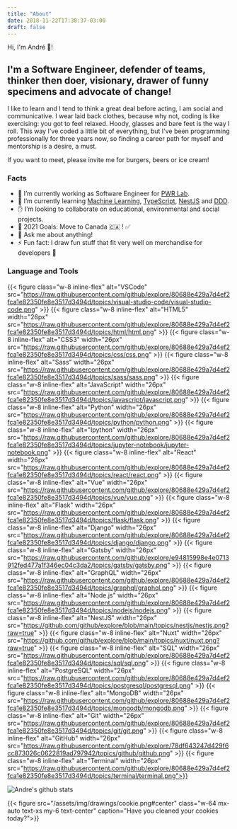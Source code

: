 ```yaml
---
title: "About"
date: 2018-11-22T17:38:37-03:00
draft: false
---
```


Hi, I'm André 👋!

## I'm a Software Engineer, defender of teams, thinker then doer, visionary, drawer of funny specimens and advocate of change!

I like to learn and I tend to think a great deal before acting, I am social and communicative. I wear laid back clothes, because why not, coding is like exercising: you got to feel relaxed. Hoody, glasses and bare feet is the way I roll. This way I've coded a little bit of everything, but I've been programming professionally for three years now, so finding a career path for myself and mentorship is a desire, a must.

If you want to meet, please invite me for burgers, beers or ice cream!

### Facts

- 🔭 I’m currently working as Software Engineer for [PWR Lab](https://www.pwrlab.com).
- 🌱 I’m currently learning [Machine Learning](<https://en.wikipedia.org/wiki/Machine_learning#:~:text=Machine%20learning%20(ML)%20is%20the,a%20part%20of%20artificial%20intelligence.&text=The%20study%20of%20mathematical%20optimization,the%20field%20of%20machine%20learning.>), [TypeScript](https://www.typescriptlang.org/), [NestJS](https://nestjs.com/) and [DDD](https://en.wikipedia.org/wiki/Domain-driven_design).
- ✋ I’m looking to collaborate on educational, environmental and social projects.
- 🥅 2021 Goals: Move to Canada 🇨🇦 ! ✅
- 💬 Ask me about anything!
- ⚡ Fun fact: I draw fun stuff that fit very well on merchandise for developers 👀

### Language and Tools

{{< figure class="w-8 inline-flex" alt="VSCode" src="https://raw.githubusercontent.com/github/explore/80688e429a7d4ef2fca1e82350fe8e3517d3494d/topics/visual-studio-code/visual-studio-code.png" >}}
{{< figure class="w-8 inline-flex" alt="HTML5" width="26px" src="https://raw.githubusercontent.com/github/explore/80688e429a7d4ef2fca1e82350fe8e3517d3494d/topics/html/html.png" >}}
{{< figure class="w-8 inline-flex" alt="CSS3" width="26px" src="https://raw.githubusercontent.com/github/explore/80688e429a7d4ef2fca1e82350fe8e3517d3494d/topics/css/css.png" >}}
{{< figure class="w-8 inline-flex" alt="Sass" width="26px" src="https://raw.githubusercontent.com/github/explore/80688e429a7d4ef2fca1e82350fe8e3517d3494d/topics/sass/sass.png" >}}
{{< figure class="w-8 inline-flex" alt="JavaScript" width="26px" src="https://raw.githubusercontent.com/github/explore/80688e429a7d4ef2fca1e82350fe8e3517d3494d/topics/javascript/javascript.png" >}}
{{< figure class="w-8 inline-flex" alt="Python" width="26px" src="https://raw.githubusercontent.com/github/explore/80688e429a7d4ef2fca1e82350fe8e3517d3494d/topics/python/python.png" >}}
{{< figure class="w-8 inline-flex" alt="Ipython" width="26px" src="https://raw.githubusercontent.com/github/explore/80688e429a7d4ef2fca1e82350fe8e3517d3494d/topics/jupyter-notebook/jupyter-notebook.png" >}}
{{< figure class="w-8 inline-flex" alt="React" width="26px" src="https://raw.githubusercontent.com/github/explore/80688e429a7d4ef2fca1e82350fe8e3517d3494d/topics/react/react.png" >}}
{{< figure class="w-8 inline-flex" alt="Vue" width="26px" src="https://raw.githubusercontent.com/github/explore/80688e429a7d4ef2fca1e82350fe8e3517d3494d/topics/vue/vue.png" >}}
{{< figure class="w-8 inline-flex" alt="Flask" width="26px" src="https://raw.githubusercontent.com/github/explore/80688e429a7d4ef2fca1e82350fe8e3517d3494d/topics/flask/flask.png" >}}
{{< figure class="w-8 inline-flex" alt="Django" width="26px" src="https://raw.githubusercontent.com/github/explore/80688e429a7d4ef2fca1e82350fe8e3517d3494d/topics/django/django.png" >}}
{{< figure class="w-8 inline-flex" alt="Gatsby" width="26px" src="https://raw.githubusercontent.com/github/explore/e94815998e4e0713912fed477a1f346ec04c3da2/topics/gatsby/gatsby.png" >}}
{{< figure class="w-8 inline-flex" alt="GraphQL" width="26px" src="https://raw.githubusercontent.com/github/explore/80688e429a7d4ef2fca1e82350fe8e3517d3494d/topics/graphql/graphql.png" >}}
{{< figure class="w-8 inline-flex" alt="Node.js" width="26px" src="https://raw.githubusercontent.com/github/explore/80688e429a7d4ef2fca1e82350fe8e3517d3494d/topics/nodejs/nodejs.png" >}}
{{< figure class="w-8 inline-flex" alt="NestJS" width="26px" src="https://github.com/github/explore/blob/main/topics/nestjs/nestjs.png?raw=true" >}}
{{< figure class="w-8 inline-flex" alt="Nuxt" width="26px" src="https://github.com/github/explore/blob/main/topics/nuxt/nuxt.png?raw=true" >}}
{{< figure class="w-8 inline-flex" alt="SQL" width="26px" src="https://raw.githubusercontent.com/github/explore/80688e429a7d4ef2fca1e82350fe8e3517d3494d/topics/sql/sql.png" >}}
{{< figure class="w-8 inline-flex" alt="PostgreSQL" width="26px" src="https://raw.githubusercontent.com/github/explore/80688e429a7d4ef2fca1e82350fe8e3517d3494d/topics/postgresql/postgresql.png" >}}
{{< figure class="w-8 inline-flex" alt="MongoDB" width="26px" src="https://raw.githubusercontent.com/github/explore/80688e429a7d4ef2fca1e82350fe8e3517d3494d/topics/mongodb/mongodb.png" >}}
{{< figure class="w-8 inline-flex" alt="Git" width="26px" src="https://raw.githubusercontent.com/github/explore/80688e429a7d4ef2fca1e82350fe8e3517d3494d/topics/git/git.png" >}}
{{< figure class="w-8 inline-flex" alt="GitHub" width="26px" src="https://raw.githubusercontent.com/github/explore/78df643247d429f6cc873026c0622819ad797942/topics/github/github.png" >}}
{{< figure class="w-8 inline-flex" alt="Terminal" width="26px" src="https://raw.githubusercontent.com/github/explore/80688e429a7d4ef2fca1e82350fe8e3517d3494d/topics/terminal/terminal.png">}}
<br>

![Andre's github stats](https://github-readme-stats.vercel.app/api?username=amancioandre&count_private=true&show_icons=true&title_color=F35A49&icon_color=F35A49)

{{< figure src="/assets/img/drawings/cookie.png#center" class="w-64 mx-auto text-xs my-6 text-center" caption="Have you cleaned your cookies today?">}}
